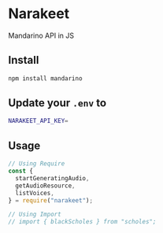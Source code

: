 # Narakeet

Mandarino API in JS

## Install

```bash
npm install mandarino
```

## Update your `.env` to

```bash
NARAKEET_API_KEY=
```

## Usage

```javascript
// Using Require
const {
  startGeneratingAudio,
  getAudioResource,
  listVoices,
} = require("narakeet");

// Using Import
// import { blackScholes } from "scholes";
```
